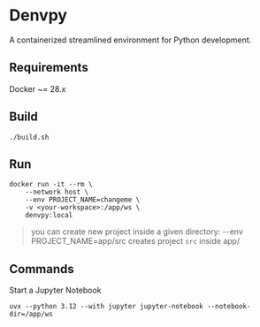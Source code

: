 # Denvpy

A containerized streamlined environment for Python development.

## Requirements

Docker ~= 28.x

## Build

```shell
./build.sh
```

## Run

```shell
docker run -it --rm \
    --network host \
    --env PROJECT_NAME=changeme \
    -v <your-workspace>:/app/ws \
    denvpy:local
```

> you can create new project inside a given directory:
> --env PROJECT_NAME=app/src creates project `src` inside app/

## Commands

Start a Jupyter Notebook

```shell
uvx --python 3.12 --with jupyter jupyter-notebook --notebook-dir=/app/ws
```
